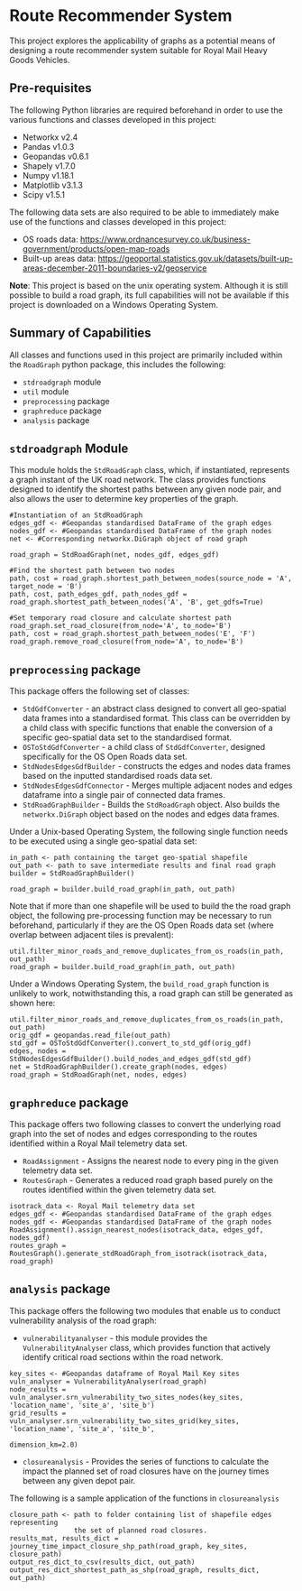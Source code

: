 # Route Recommender System
This project explores the applicability of graphs as a potential 
means of designing a route recommender system suitable for Royal Mail
Heavy Goods Vehicles. 

## Pre-requisites

The following Python libraries are required beforehand in order to 
use the various functions and classes developed in this project:

* Networkx v2.4
* Pandas v1.0.3
* Geopandas v0.6.1
* Shapely v1.7.0
* Numpy v1.18.1
* Matplotlib v3.1.3
* Scipy v1.5.1

The following data sets are also required to be able to immediately
make use of the functions and classes developed in this project:

* OS roads data: https://www.ordnancesurvey.co.uk/business-government/products/open-map-roads
* Built-up areas data: https://geoportal.statistics.gov.uk/datasets/built-up-areas-december-2011-boundaries-v2/geoservice

**Note**: This project is based on the unix operating system. Although
it is still possible to build a road graph, its full capabilities 
will not be available if this project is downloaded on a Windows 
Operating System.

## Summary of Capabilities

All classes and functions used in this project are primarily included
within the `RoadGraph` python package, this includes the following:

* `stdroadgraph` module
* `util` module
* `preprocessing` package
* `graphreduce` package
* `analysis` package

## `stdroadgraph` Module

This module holds the `StdRoadGraph` class, which, if instantiated,
represents a graph instant of the UK road network. The class provides
functions designed to identify the shortest paths between any given
node pair, and also allows the user to determine key properties
of the graph.

```
#Instantiation of an StdRoadGraph
edges_gdf <- #Geopandas standardised DataFrame of the graph edges
nodes_gdf <- #Geopandas standardised DataFrame of the graph nodes
net <- #Corresponding networkx.DiGraph object of road graph

road_graph = StdRoadGraph(net, nodes_gdf, edges_gdf) 

#Find the shortest path between two nodes
path, cost = road_graph.shortest_path_between_nodes(source_node = 'A', target_node = 'B')
path, cost, path_edges_gdf, path_nodes_gdf = road_graph.shortest_path_between_nodes('A', 'B', get_gdfs=True)

#Set temporary road closure and calculate shortest path
road_graph.set_road_closure(from_node='A', to_node='B')
path, cost = road_graph.shortest_path_between_nodes('E', 'F')
road_graph.remove_road_closure(from_node='A', to_node='B')
```

## `preprocessing` package
This package offers the following set of classes:

* `StdGdfConverter` - an abstract class designed to convert
all geo-spatial data frames into a standardised format. This
class can be overridden by a child class with specific
functions that enable the conversion of a specific geo-spatial 
data set to the standardised format.
* `OSToStdGdfConverter` - a child class of `StdGdfConverter`, designed
specifically for the OS Open Roads data set.
* `StdNodesEdgesGdfBuilder` - constructs the edges and nodes 
data frames based on the inputted standardised roads data set.
* `StdNodesEdgesGdfConnector` - Merges multiple adjacent nodes and
edges dataframe into a single pair of connected data frames.
* `StdRoadGraphBuilder` - Builds the `StdRoadGraph` object. 
Also builds the `networkx.DiGraph` object based 
on the nodes and edges data frames. 

Under a Unix-based Operating System, the following single function
needs to be executed using a single geo-spatial data set:

```
in_path <- path containing the target geo-spatial shapefile
out_path <- path to save intermediate results and final road graph
builder = StdRoadGraphBuilder()

road_graph = builder.build_road_graph(in_path, out_path)
```

Note that if more than one shapefile will be used to build the 
the road graph object, the following pre-processing function
may be necessary to run beforehand, particularly if they
are the OS Open Roads data set (where overlap between 
adjacent tiles is prevalent):

```
util.filter_minor_roads_and_remove_duplicates_from_os_roads(in_path, out_path)
road_graph = builder.build_road_graph(in_path, out_path)
```

Under a Windows Operating System, the `build_road_graph` function
is unlikely to work, notwithstanding this, a road graph
can still be generated as shown here:

```
util.filter_minor_roads_and_remove_duplicates_from_os_roads(in_path, out_path)
orig_gdf = geopandas.read_file(out_path)
std_gdf = OSToStdGdfConverter().convert_to_std_gdf(orig_gdf)
edges, nodes = StdNodesEdgesGdfBuilder().build_nodes_and_edges_gdf(std_gdf)
net = StdRoadGraphBuilder().create_graph(nodes, edges)
road_graph = StdRoadGraph(net, nodes, edges)
```

## `graphreduce` package
This package offers two following classes to convert
the underlying road graph into the set of nodes and edges
corresponding to the routes identified within a 
Royal Mail telemetry data set. 

* `RoadAssignment` - Assigns the nearest node to every ping in the
given telemetry data set.
* `RoutesGraph` - Generates a reduced road graph based
purely on the routes identified within the given
telemetry data set. 

```
isotrack_data <- Royal Mail telemetry data set
edges_gdf <- #Geopandas standardised DataFrame of the graph edges
nodes_gdf <- #Geopandas standardised DataFrame of the graph nodes
RoadAssignment().assign_nearest_nodes(isotrack_data, edges_gdf, nodes_gdf)
routes_graph = RoutesGraph().generate_stdRoadGraph_from_isotrack(isotrack_data, road_graph) 
```

## `analysis` package

This package offers the following two modules that enable us 
to conduct vulnerability analysis of the road graph:

* `vulnerabilityanalyser` - this module provides the 
`VulnerabilityAnalyser` class, which provides
function that actively identify critical road sections
within the road network.

```
key_sites <- #Geopandas dataframe of Royal Mail Key sites
vuln_analyser = VulnerabilityAnalyser(road_graph)
node_results = vuln_analyser.srn_vulnerability_two_sites_nodes(key_sites, 'location_name', 'site_a', 'site_b')
grid_results = vuln_analyser.srn_vulnerability_two_sites_grid(key_sites, 'location_name', 'site_a', 'site_b',
                                                              dimension_km=2.0)
```

* `closureanalysis` - Provides the series of functions to calculate
the impact the planned set of road closures have on the
journey times between any given depot pair.

The following is  a sample application of the functions in `closureanalysis`

```
closure_path <- path to folder containing list of shapefile edges representing
                the set of planned road closures.
results_mat, results_dict = journey_time_impact_closure_shp_path(road_graph, key_sites, closure_path)
output_res_dict_to_csv(results_dict, out_path)
output_res_dict_shortest_path_as_shp(road_graph, results_dict, out_path)
```
